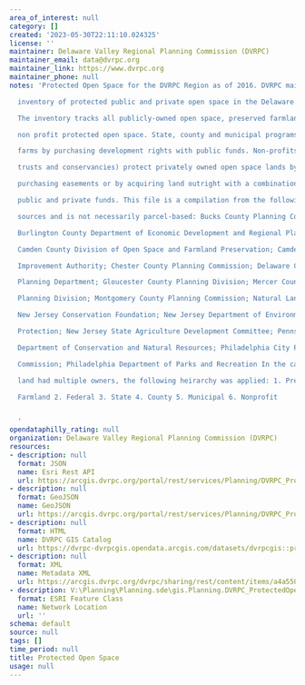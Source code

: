 ```yaml
---
area_of_interest: null
category: []
created: '2023-05-30T22:11:10.024325'
license: ''
maintainer: Delaware Valley Regional Planning Commission (DVRPC)
maintainer_email: data@dvrpc.org
maintainer_link: https://www.dvrpc.org
maintainer_phone: null
notes: 'Protected Open Space for the DVRPC Region as of 2016. DVRPC maintains an

  inventory of protected public and private open space in the Delaware Valley.

  The inventory tracks all publicly-owned open space, preserved farmland, and

  non profit protected open space. State, county and municipal programs preserve

  farms by purchasing development rights with public funds. Non-profits (land

  trusts and conservancies) protect privately owned open space lands by

  purchasing easements or by acquiring land outright with a combination of

  public and private funds. This file is a compilation from the following

  sources and is not necessarily parcel-based: Bucks County Planning Commission;

  Burlington County Department of Economic Development and Regional Planning;

  Camden County Division of Open Space and Farmland Preservation; Camden County

  Improvement Authority; Chester County Planning Commission; Delaware County

  Planning Department; Gloucester County Planning Division; Mercer County

  Planning Division; Montgomery County Planning Commission; Natural Lands Trust;

  New Jersey Conservation Foundation; New Jersey Department of Environmental

  Protection; New Jersey State Agriculture Development Committee; Pennsylvania

  Department of Conservation and Natural Resources; Philadelphia City Planning

  Commission; Philadelphia Department of Parks and Recreation In the cases where

  land had multiple owners, the following heirarchy was applied: 1. Preserved

  Farmland 2. Federal 3. State 4. County 5. Municipal 6. Nonprofit


  '
opendataphilly_rating: null
organization: Delaware Valley Regional Planning Commission (DVRPC)
resources:
- description: null
  format: JSON
  name: Esri Rest API
  url: https://arcgis.dvrpc.org/portal/rest/services/Planning/DVRPC_ProtectedOpenSpace/FeatureServer/0
- description: null
  format: GeoJSON
  name: GeoJSON
  url: https://arcgis.dvrpc.org/portal/rest/services/Planning/DVRPC_ProtectedOpenSpace/FeatureServer/0/query?where=1=1&outsr=4326&outfields=*&f=geojson
- description: null
  format: HTML
  name: DVRPC GIS Catalog
  url: https://dvrpc-dvrpcgis.opendata.arcgis.com/datasets/dvrpcgis::protected-open-space
- description: null
  format: XML
  name: Metadata XML
  url: https://arcgis.dvrpc.org/dvrpc/sharing/rest/content/items/a4a550915451475785c98bdac0e6e3c6/info/metadata/metadata.xml?format=default
- description: V:\Planning\Planning.sde\gis.Planning.DVRPC_ProtectedOpenSpace
  format: ESRI Feature Class
  name: Network Location
  url: ''
schema: default
source: null
tags: []
time_period: null
title: Protected Open Space
usage: null
---
```

